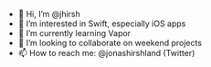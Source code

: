 - 👋 Hi, I’m @jhirsh
- 👀 I’m interested in Swift, especially iOS apps
- 🌱 I’m currently learning Vapor
- 💞️ I’m looking to collaborate on weekend projects
- 📫 How to reach me: @jonashirshland (Twitter)

<!---
jhirsh/jhirsh is a ✨ special ✨ repository because its `README.md` (this file) appears on your GitHub profile.
You can click the Preview link to take a look at your changes.
--->
